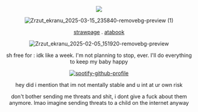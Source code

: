 <div align="center">

![](https://komarev.com/ghpvc/?username=HAAVVIIKK&color=red)


![Zrzut_ekranu_2025-03-15_235840-removebg-preview (1)](https://github.com/user-attachments/assets/481093dc-f42c-42bb-a41e-c1e0ac185197)


[strawpage](https://dexterhav.straw.page) . [atabook](https://dexter.atabook.org/) 
<div align="center">

![Zrzut_ekranu_2025-02-05_151920-removebg-preview](https://github.com/user-attachments/assets/ce332f7f-06c6-447d-b621-553b907b5f5e)

sh free for : idk like a week. I'm not planning to stop, ever. I'll do everything to keep my baby happy

[![spotify-github-profile](https://spotify-github-profile.kittinanx.com/api/view?uid=2fpbyqhbp1iqlscxltee4w0k3&cover_image=true&theme=novatorem&show_offline=false&background_color=ac1634&interchange=false&bar_color=ff0000&bar_color_cover=true)](https://github.com/kittinan/spotify-github-profile)

hey did i mention that im not mentally stable and u int at ur own risk

don't bother sending me threats and shit, i dont give a fuck about them anymore. lmao imagine sending threats to a child on the internet anyway
